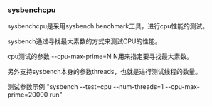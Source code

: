 ### sysbenchcpu

sysbenchcpu是采用sysbench benchmark工具，进行cpu性能的测试。

sysbench通过寻找最大素数的方式来测试CPU的性能。

cpu测试的参数 --cpu-max-prime=N N用来指定要寻找最大素数。

另外支持sysbench本身的参数threads，也就是进行测试线程的数量。

测试参数示例 "sysbench --test=cpu --num-threads=1 --cpu-max-prime=20000 run" 
